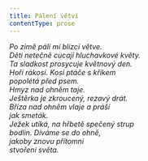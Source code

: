 ```yaml
---
title: Pálení větví
contentType: prose
---
```


<section>

_Po zimě pálí mí blízcí větve.  
Děti netečně cucají hluchavkové květy.  
Ta sladkost prosycuje květnový den.  
Hoří rákosí. Kosí ptáče s křikem  
popolétá před psem.  
Hmyz nad ohněm taje.  
Ještěrka je zkroucený, rezavý drát.  
Bříza nad ohněm vlaje a práší  
jak smeták.  
Ježek utíká, na hřbetě spečený strup  
bodlin. Díváme se do ohně,  
jakoby znovu přítomni  
stvoření světa._

</section>
